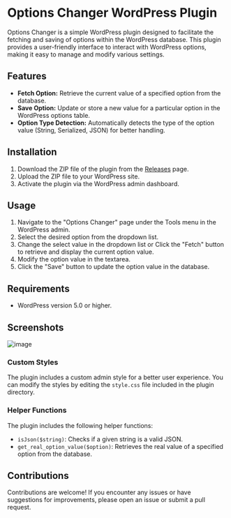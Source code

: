 # Options Changer WordPress Plugin

Options Changer is a simple WordPress plugin designed to facilitate the fetching and saving of options within the WordPress database. This plugin provides a user-friendly interface to interact with WordPress options, making it easy to manage and modify various settings.

## Features

- **Fetch Option:** Retrieve the current value of a specified option from the database.
- **Save Option:** Update or store a new value for a particular option in the WordPress options table.
- **Option Type Detection:** Automatically detects the type of the option value (String, Serialized, JSON) for better handling.

## Installation

1. Download the ZIP file of the plugin from the [Releases](https://github.com/yourusername/options-changer/releases) page.
2. Upload the ZIP file to your WordPress site.
3. Activate the plugin via the WordPress admin dashboard.

## Usage

1. Navigate to the "Options Changer" page under the Tools menu in the WordPress admin.
2. Select the desired option from the dropdown list.
3. Change the select value in the dropdown list or Click the "Fetch" button to retrieve and display the current option value.
4. Modify the option value in the textarea.
5. Click the "Save" button to update the option value in the database.

## Requirements

- WordPress version 5.0 or higher.

## Screenshots
![image](https://github.com/erikyo/wp-options-changer/assets/8550908/5e08a2e3-528f-4dbe-be40-0ae00f5b32e6)

### Custom Styles

The plugin includes a custom admin style for a better user experience. You can modify the styles by editing the `style.css` file included in the plugin directory.

### Helper Functions

The plugin includes the following helper functions:

- `isJson($string)`: Checks if a given string is a valid JSON.
- `get_real_option_value($option)`: Retrieves the real value of a specified option from the database.

## Contributions

Contributions are welcome! If you encounter any issues or have suggestions for improvements, please open an issue or submit a pull request.
